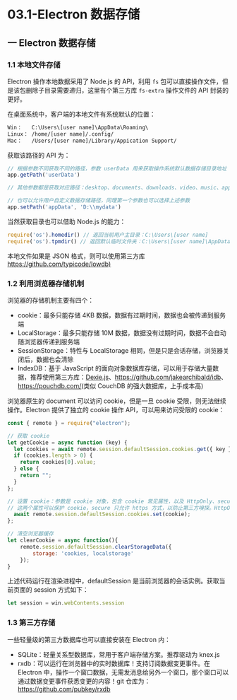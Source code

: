 # 03.1-Electron 数据存储

## 一 Electron 数据存储

### 1.1 本地文件存储

Electron 操作本地数据采用了 Node.js 的 API，利用 `fs` 包可以直接操作文件，但是该包删除子目录需要递归，这里有个第三方库 `fs-extra` 操作文件的 API 封装的更好。

在桌面系统中，客户端的本地文件有系统默认的位置：

```txt
Win：   C:\Users\[user name]\AppData\Roaming\
Linux： /home/[user name]/.config/
Mac：   /Users/[user name]/Library/Appication Support/
```

获取该路径的 API 为：

```js
// 根据参数不同获取不同的路径，参数 userData 用来获取操作系统默认数据存储目录地址 + 应用名 (package.json 中的 name)
app.getPath('userData')

// 其他参数都是获取对应路径：desktop、documents、downloads、video、music、appData（自定义数据目录）、temp、exe（当前程序执行路径）

// 也可以允许用户自定义数据存储路径，同理第一个参数也可以选择上述参数
app.setPath('appData', 'D:\\mydata')
```

当然获取目录也可以借助 Node.js 的能力：

```js
require('os').homedir() // 返回当前用户主目录：C:\Users\[user name]
require('os').tpmdir() // 返回默认临时文件夹：C:\Users\[user name]\AppData\Local\Temp
```

本地文件如果是 JSON 格式，则可以使用第三方库 <https://github.com/typicode/lowdb)>

### 1.2 利用浏览器存储机制

浏览器的存储机制主要有四个：

- cookie：最多只能存储 4KB 数据，数据有过期时间，数据也会被传递到服务端
- LocalStorage：最多只能存储 10M 数据，数据没有过期时间，数据不会自动随浏览器传递到服务端
- SessionStorage：特性与 LocalStorage 相同，但是只是会话存储，浏览器关闭后，数据也会清除
- IndexDB：基于 JavaScript 的面向对象数据库存储，可以用于存储大量数据，推荐使用第三方库：[Dexie.js](https://github.com/dfahlander/Dexie.js)、<https://github.com/jakearchibald/idb>、<https://pouchdb.com/>(类似 CouchDB 的强大数据库，上手成本高)

浏览器原生的 document 可以访问 cookie，但是一旦 cookie 受限，则无法继续操作。Electron 提供了独立的 cookie 操作 API，可以用来访问受限的 cookie：

```js
const { remote } = require("electron");

// 获取 cookie
let getCookie = async function (key) {
  let cookies = await remote.session.defaultSession.cookies.get({ key });
  if (cookies.length > 0) {
    return cookies[0].value;
  } else {
    return "";
  }
};

// 设置 cookie：参数是 cookie 对象，包含 cookie 常见属性，以及 HttpOnly、secure 等
// 这两个属性可以保护 cookie，secure 只允许 https 方式，以防止第三方嗅探。HttpOnly 用来防止 XSS 跨站脚本攻击
  await remote.session.defaultSession.cookies.set(cookie);
};

// 清空浏览器缓存
let clearCookie = async function(){
    remote.session.defaultSession.clearStorageData({
        storage: 'cookies, localstorage'
    });
}
```

上述代码运行在渲染进程中，defaultSession 是当前浏览器的会话实例。获取当前页面的 session 方式如下：

```js
let session = win.webContents.session
```

### 1.3 第三方存储

一些轻量级的第三方数据库也可以直接安装在 Electron 内：

- SQLite：轻量关系型数据库，常用于客户端存储方案。推荐驱动为 knex.js
- rxdb：可以运行在浏览器中的实时数据库！支持订阅数据变更事件。在 Electron 中，操作一个窗口数据，无需发消息给另外一个窗口，那个窗口可以通过数据变更事件获悉变更的内容！git 仓库为：<https://github.com/pubkey/rxdb>
